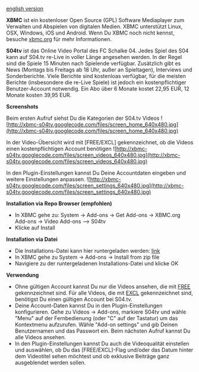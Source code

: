 [english version](../../wiki/english)


**XBMC** ist ein kostenloser Open Source (GPL) Software Mediaplayer zum Verwalten und Abspielen von digitalen Medien. XBMC unterstützt Linux, OSX, Windows, iOS und Android. Wenn Du XBMC noch nicht kennst, besuche [xbmc.org](http://www.xbmc.org) für mehr Informationen.

**S04tv** ist das Online Video Portal des FC Schalke 04. Jedes Spiel des S04 kann auf S04.tv re-Live in voller Länge angesehen werden. In der Regel sind die Spiele 15 Minuten nach Spielende verfügbar. Zusätzlich gibt es News (Montags bis Freitags ab 18 Uhr, außer an Spieltagen), Interviews und Sonderberichte. Viele Berichte sind kostenloas verfügbar, für die meisten Berichte (insbesondere die re-Live Spiele) ist jedoch ein kostenpflichtiger Benutzer-Account notwendig. Ein Abo über 6 Monate kostet 22,95 EUR, 12 Monate kosten 39,95 EUR.

**Screenshots**

Beim ersten Aufruf siehst Du die Kategorien der S04.tv Videos
![http://xbmc-s04tv.googlecode.com/files/screen_home_640x480.jpg](http://xbmc-s04tv.googlecode.com/files/screen_home_640x480.jpg)

In der Video-Übersicht wird mit [FREE/EXCL] gekennzeichnet, ob die Videos einen kostenpflichtigen Account benötigen
![http://xbmc-s04tv.googlecode.com/files/screen_videos_640x480.jpg](http://xbmc-s04tv.googlecode.com/files/screen_videos_640x480.jpg)

In den Plugin-Einstellungen kannst Du Deine Accountdaten eingeben und weitere Einstellungen anpassen.
![http://xbmc-s04tv.googlecode.com/files/screen_settings_640x480.jpg](http://xbmc-s04tv.googlecode.com/files/screen_settings_640x480.jpg)

**Installation via Repo Browser (empfohlen)**
  * In XBMC gehe zu: System -> Add-ons -> Get Add-ons -> XBMC.org Add-ons -> Video Add-ons --> S04tv
  * Klicke auf Install


**Installation via Datei**
  * Die Installations-Datei kann hier runtergeladen werden: [link](https://xbmc-s04tv.googlecode.com/svn/release/plugin.video.s04tv-3.0.1.zip)
  * In XBMC gehe zu System -> Add-ons -> Install from zip file
  * Navigiere zu der runtergeladenen Installations-Datei und klicke OK


**Verwendung**
  * Ohne gültigen Account kannst Du nur die Videos ansehen, die mit [FREE](FREE.md) gekennzeichnet sind. Für alle Videos, die mit [EXCL](EXCL.md) gekennzeichnet sind, benötigst Du einen gültigen Account bei S04.tv.
  * Deine Account-Daten kannst Du in den Plugin-Einstellungen konfigurieren. Gehe zu Videos -> Add-ons, markiere S04tv und wähle "Menu" auf der Fernbedienung (oder "C" auf der Tastatur) um das Kontextmenu aufzurufen. Wähle "Add-on settings" und gib Deinen Benutzernamen und das Passwort ein. Beim nächsten Aufruf kannst Du alle Videos ansehen.
  * In den Plugin-Einstellungen kannst Du auch die Videoqualität einstellen und auswählen, ob Du das [FREE/EXCL]-Flag und/oder das Datum hinter dem Videotitel sehen möchtest und ob exklusive Beiträge ganz ausgeblendet werden sollen.